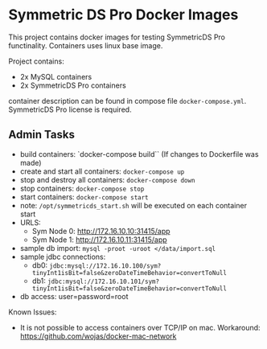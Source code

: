 # Symmetric DS Pro Docker Images
This project contains docker images for testing SymmetricDS Pro functinality. Containers uses linux base image.

Project contains:
- 2x MySQL containers
- 2x SymmetricDS Pro containers

container description can be found in compose file `docker-compose.yml`. SymmetricDS Pro license is required.

## Admin Tasks
- build containers: `docker-compose build`` (If changes to Dockerfile was made)
- create and start all containers: `docker-compose up`
- stop and destroy all containers: `docker-compose down`
- stop containers: `docker-compose stop`
- start containers: `docker-compose start`
- note: `/opt/symmetricds_start.sh` will be executed on each container start
- URLS: 
    - Sym Node 0: http://172.16.10.10:31415/app
    - Sym Node 1: http://172.16.10.11:31415/app
- sample db import: `mysql -proot -uroot </data/import.sql`
- sample jdbc connections:
    - db0: `jdbc:mysql://172.16.10.100/sym?tinyInt1isBit=false&zeroDateTimeBehavior=convertToNull`
    - db1: `jdbc:mysql://172.16.10.101/sym?tinyInt1isBit=false&zeroDateTimeBehavior=convertToNull`
- db access: user=password=root

Known Issues:
- It is not possible to access containers over TCP/IP on mac. Workaround: https://github.com/wojas/docker-mac-network